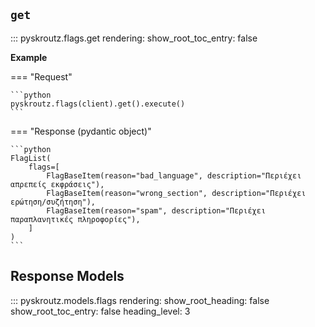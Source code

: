 ## `get`
::: pyskroutz.flags.get
    rendering:
      show_root_toc_entry: false

**Example**

=== "Request"

    ```python
    pyskroutz.flags(client).get().execute()
    ```

=== "Response (pydantic object)"

    ```python
    FlagList(
        flags=[
            FlagBaseItem(reason="bad_language", description="Περιέχει απρεπείς εκφράσεις"),
            FlagBaseItem(reason="wrong_section", description="Περιέχει ερώτηση/συζήτηση"),
            FlagBaseItem(reason="spam", description="Περιέχει παραπλανητικές πληροφορίες"),
        ]
    )
    ```

## Response Models
::: pyskroutz.models.flags
    rendering:
      show_root_heading: false
      show_root_toc_entry: false
      heading_level: 3